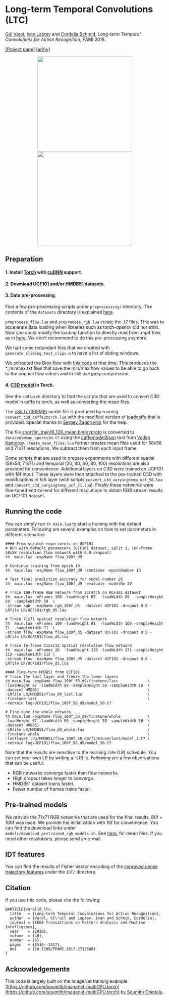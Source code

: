 # Long-term Temporal Convolutions (LTC)
[Gül Varol](http://www.di.ens.fr/~varol/), [Ivan Laptev](http://www.di.ens.fr/~laptev/) and [Cordelia Schmid](http://lear.inrialpes.fr/~schmid/), *Long-term Temporal Convolutions for Action Recognition*, PAMI 2018.

[[Project page]](http://www.di.ens.fr/willow/research/ltc/) [[arXiv]](https://arxiv.org/abs/1604.04494)

<p align="center"><img src="http://www.di.ens.fr/willow/research/ltc/images/frontcrawl.png" align="middle" width="300" /><img src="http://www.di.ens.fr/willow/research/ltc/images/breaststroke.png" align="middle" width="300" /></p>


## Preparation 

#### 1. Install [Torch](https://github.com/torch/distro) with [cuDNN](https://developer.nvidia.com/cudnn) support.

#### 2. Download [UCF101](http://crcv.ucf.edu/data/UCF101.php) and/or [HMDB51](http://serre-lab.clps.brown.edu/resource/hmdb-a-large-human-motion-database/) datasets.

#### 3. Data pre-processing.
Find a few pre-processing scripts under `preprocessing/` directory. The contents of the `datasets` directory is explained [here](https://github.com/gulvarol/ltc/tree/master/datasets).

`preprocess_flow.lua` and `preprocess_rgb.lua` create the .t7 files. This was to accelerate data loading when libraries such as torch-opencv did not exist. Now you could modify the loading function to directly read from .mp4 files as in [here](https://github.com/gulvarol/surreal/blob/master/training/loader_SURREAL.lua#L30). We don't recommend to do this pre-processing anymore.

We had some redundant files that we created with `generate_sliding_test_clips.m` to have a list of sliding windows.

We extracted the Brox flow with [this code](https://github.com/gulvarol/flow_toolbox) at that time. This produces the *_minmax.txt files that save the min/max flow values to be able to go back to the original flow values and to still use jpeg compression.

#### 4. [C3D model](https://github.com/facebook/C3D) in Torch.

See the `c3dtorch` directory to find the scripts that are used to convert C3D model in caffe to torch, as well as converting the mean files.

The [c3d.t7 (305MB)](https://lsh.paris.inria.fr/LTC/c3d.t7) model file is produced by running `convert_c3d_caffe2torch.lua` with the modified version of [loadcaffe](https://github.com/szagoruyko/loadcaffe) that is provided. Special thanks to [Sergey Zagoruyko](https://github.com/szagoruyko) for the help. 

The file [sport1m_train16_128_mean.binaryproto](https://github.com/facebook/C3D/blob/master/C3D-v1.0/examples/c3d_feature_extraction) is converted to `data/volmean_sports1m.t7` using the [caffemodel2json](https://github.com/vadimkantorov/caffemodel2json) tool from [Vadim Kantorov](https://github.com/vadimkantorov). `create_mean_files.lua` further creates mean files used for 58x58 and 71x71 resolutions. We subtract them from each input frame.
 
Some scripts that are used to prepare experiments with different spatial (58x58, 71x71) and temporal (20, 40, 60, 80, 100) resolutions are also provided for convenience. Additional layers on C3D were trained on UCF101 with 16f input. These layers were then attached to the pre-trained C3D with modifications in fc6 layer (with scripts `convert_c3d_varyingtemp_ucf_58.lua` and `convert_c3d_varyingtemp_ucf_71.lua`). Finally these networks were fine-tuned end-to-end for different resolutions to obtain RGB stream results on UCF101 dataset.

## Running the code

You can simply run `th main.lua` to start a training with the default parameters. Following are several examples on how to set parameters in different scenarios:

  ```shell
#### From scratch experiments on UCF101
# Run with default parameters (UCF101 dataset, split 1, 100-frame 58x58 resolution flow network with 0.9 dropout)
th  main.lua -expName flow_100f_d9

# Continue training from epoch 10
th  main.lua -expName flow_100f_d9 -continue -epochNumber 10

# Test final prediction accuracy for model number 20
th  main.lua -expName flow_100f_d9 -evaluate -modelNo 20

# Train 100-frame RGB network from scratch on UCF101 dataset
th  main.lua -nFrames 100 -loadHeight 67  -loadWidth 89  -sampleHeight 58  -sampleWidth 58  \
-stream rgb  -expName rgb_100f_d5  -dataset UCF101 -dropout 0.5 -LRfile LR/UCF101/rgb_d5.lua

# Train 71x71 spatial resolution flow network
th  main.lua -nFrames 100 -loadHeight 81  -loadWidth 108 -sampleHeight 71  -sampleWidth 71  \
-stream flow -expName flow_100f_d5 -dataset UCF101 -dropout 0.5 -LRfile LR/UCF101/flow_d5.lua

# Train 16-frame 112x112 spatial resolution flow network
th  main.lua -nFrames 16  -loadHeight 128 -loadWidth 171 -sampleHeight 112 -sampleWidth 112 \
-stream flow -expName flow_100f_d5 -dataset UCF101 -dropout 0.5 -LRfile LR/UCF101/flow_d5.lua

#### Fine-tune HMDB51 from UCF101
# Train the last layer and freeze the lower layers
th main.lua -expName flow_100f_58_d9/finetune/last             \
-loadHeight 67 -loadWidth 89 -sampleHeight 58 -sampleWidth 58  \
-dataset HMDB51                                                \
-LRfile LR/HMDB51/flow_d9_last.lua                             \
-finetune last                                                 \
-retrain log/UCF101/flow_100f_58_d9/model_50.t7

# Fine-tune the whole network
th main.lua -expName flow_100f_58_d9/finetune/whole            \
-loadHeight 67 -loadWidth 89 -sampleHeight 58 -sampleWidth 58  \
-dataset HMDB51                                                \
-LRfile LR/HMDB51/flow_d9_whole.lua                            \
-finetune whole                                                \
-lastlayer log/HMDB51/flow_100f_58_d9/finetune/last/model_3.t7 \
-retrain log/UCF101/flow_100f_58_d9/model_50.t7

  ```
Note that the results are sensitive to the learning rate (LR) schedule. You can set your own LR by writing a -LRfile. Following are a few observations that can be useful:
- RGB networks converge faster than flow networks.
- High dropout takes longer to converge.
- HMDB51 dataset trains faster.
- Fewer number of frames trains faster.	 


## Pre-trained models
We provide the 71x71 RGB networks that are used for the final results. 60f + 100f was used. We provide the initialization with 16f for convenience. You can find the download links under `models/download_pretrained_rgb_models.sh`. See [here](https://github.com/gulvarol/ltc#4-c3d-model-in-torch), for mean files. If you need other resolutions, please send an e-mail.

## IDT features
You can find the results of Fisher Vector encoding of the [improved dense trajectory features](http://lear.inrialpes.fr/~wang/improved_trajectories) under the `IDT/` directory.

## Citation
If you use this code, please cite the following:
```
@ARTICLE{varol18_ltc,  
  title   = {Long-term Temporal Convolutions for Action Recognition},  
  author  = {Varol, G{\"u}l and Laptev, Ivan and Schmid, Cordelia},  
  journal = {IEEE Transactions on Pattern Analysis and Machine Intelligence},  
  year    = {2018},  
  volume  = {40},  
  number  = {6},  
  pages   = {1510--1517},  
  doi     = {10.1109/TPAMI.2017.2712608}  
}
```

## Acknowledgements
This code is largely built on the ImageNet training example [https://github.com/soumith/imagenet-multiGPU.torch](https://github.com/soumith/imagenet-multiGPU.torch) by [Soumith Chintala](https://github.com/soumith/).


